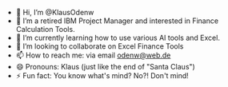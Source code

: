 - 👋 Hi, I’m @KlausOdenw
- 👀 I’m a retired IBM Project Manager and interested in Finance Calculation Tools.
- 🌱 I’m currently learning how to use various AI tools and Excel.
- 💞️ I’m looking to collaborate on Excel Finance Tools
- 📫 How to reach me:  via email  odenw@web.de
- 😄 Pronouns: Klaus (just like the end of "Santa Claus") 
- ⚡ Fun fact: You know what's mind? No?! Don't mind!

<!---
KlausOdenw/KlausOdenw is a ✨ special ✨ repository because its `README.md` (this file) appears on your GitHub profile.
You can click the Preview link to take a look at your changes.
--->

